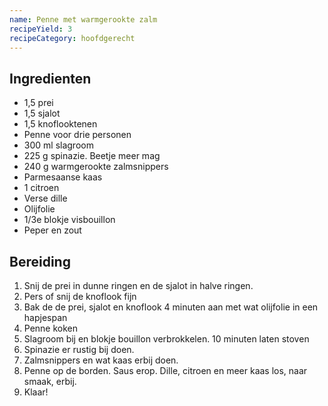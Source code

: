 ```yaml
---
name: Penne met warmgerookte zalm
recipeYield: 3
recipeCategory: hoofdgerecht
---
```


## Ingredienten

- 1,5 prei
- 1,5 sjalot
- 1,5 knoflooktenen
- Penne voor drie personen
- 300 ml slagroom
- 225 g spinazie. Beetje meer mag
- 240 g warmgerookte zalmsnippers
- Parmesaanse kaas
- 1 citroen
- Verse dille
- Olijfolie
- 1/3e blokje visbouillon
- Peper en zout

## Bereiding

1. Snij de prei in dunne ringen en de sjalot in halve ringen.
2. Pers of snij de knoflook fijn
3. Bak de de prei, sjalot en knoflook 4 minuten aan met wat olijfolie in een hapjespan
4. Penne koken
5. Slagroom bij en blokje bouillon verbrokkelen. 10 minuten laten stoven
6. Spinazie er rustig bij doen.
7. Zalmsnippers en wat kaas erbij doen.
8. Penne op de borden. Saus erop. Dille, citroen en meer kaas los, naar smaak, erbij.
9. Klaar!
